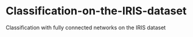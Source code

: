 # Classification-on-the-IRIS-dataset
Classification with fully connected networks on the IRIS dataset
